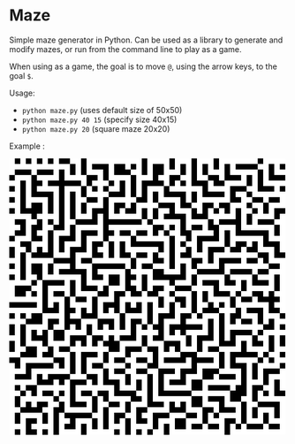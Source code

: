 Maze
====

Simple maze generator in Python. Can be used as a library to generate and
modify mazes, or run from the command line to play as a game.

When using as a game, the goal is to move `@`, using the arrow keys, to the
goal `$`.

Usage:
- `python maze.py` (uses default size of 50x50)
- `python maze.py 40 15` (specify size 40x15)
- `python maze.py 20` (square maze 20x20)

Example :

![alt image](https://github.com/PiyushBhangale/My-Python-Fun/blob/master/maze-master/Maze_50x50.png)
